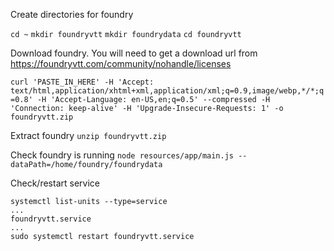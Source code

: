 Create directories for foundry

`cd ~`
`mkdir foundryvtt`
`mkdir foundrydata`
`cd foundryvtt`

Download foundry. You will need to get a download url from https://foundryvtt.com/community/nohandle/licenses

`curl 'PASTE_IN_HERE' -H 'Accept: text/html,application/xhtml+xml,application/xml;q=0.9,image/webp,*/*;q=0.8' -H 'Accept-Language: en-US,en;q=0.5' --compressed -H 'Connection: keep-alive' -H 'Upgrade-Insecure-Requests: 1' -o foundryvtt.zip`

Extract foundry
`unzip foundryvtt.zip`

Check foundry is running
`node resources/app/main.js --dataPath=/home/foundry/foundrydata`

Check/restart service



```
systemctl list-units --type=service
...
foundryvtt.service
...
sudo systemctl restart foundryvtt.service
```
